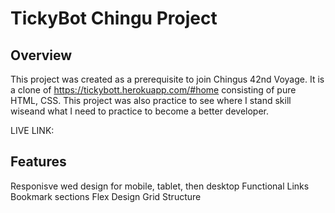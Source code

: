# TickyBot Chingu Project
 
 
 ## Overview
 
This project was created as a prerequisite to join Chingus 42nd Voyage. It is a clone of https://tickybott.herokuapp.com/#home consisting of pure HTML, CSS. This project was also practice to see where I stand skill wiseand what I need to practice to become a better developer. 

LIVE LINK:

## Features
Responisve wed design for mobile, tablet, then desktop
Functional Links
Bookmark sections
Flex Design
Grid Structure
